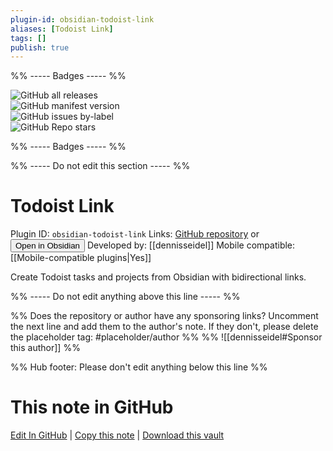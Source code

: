 ```yaml
---
plugin-id: obsidian-todoist-link
aliases: [Todoist Link]
tags: []
publish: true
---
```


%% ----- Badges ----- %%

![GitHub all releases](https://img.shields.io/github/downloads/dennisseidel/obsidian-todoist-link/total?color=573E7A&logo=github&style=for-the-badge)  
![GitHub manifest version](https://img.shields.io/github/manifest-json/v/dennisseidel/obsidian-todoist-link?color=573E7A&logo=github&style=for-the-badge)  
![GitHub issues by-label](https://img.shields.io/github/issues/dennisseidel/obsidian-todoist-link/help%20wanted?color=573E7A&logo=github&style=for-the-badge)  
![GitHub Repo stars](https://img.shields.io/github/stars/dennisseidel/obsidian-todoist-link?color=573E7A&logo=github&style=for-the-badge)

%% ----- Badges ----- %%

%% ----- Do not edit this section ----- %%

# Todoist Link

Plugin ID: `obsidian-todoist-link`
Links: [GitHub repository](https://github.com/dennisseidel/obsidian-todoist-link) or [<button id=HH>Open in Obsidian</button>](obsidian://show-plugin?id=obsidian-todoist-link)
Developed by: [[dennisseidel]]
Mobile compatible: [[Mobile-compatible plugins|Yes]]

Create Todoist tasks and projects from Obsidian with bidirectional links.

%% ----- Do not edit anything above this line ----- %%

%% Does the repository or author have any sponsoring links? Uncomment the next line and add them to the author's note. If they don't, please delete the placeholder tag: #placeholder/author %%
%% ![[dennisseidel#Sponsor this author]] %%

%% Hub footer: Please don't edit anything below this line %%

# This note in GitHub

<span class="git-footer">[Edit In GitHub](https://github.dev/obsidian-community/obsidian-hub/blob/main/02%20-%20Community%20Expansions/02.05%20All%20Community%20Expansions/Plugins/obsidian-todoist-link.md "git-hub-edit-note") | [Copy this note](https://raw.githubusercontent.com/obsidian-community/obsidian-hub/main/02%20-%20Community%20Expansions/02.05%20All%20Community%20Expansions/Plugins/obsidian-todoist-link.md "git-hub-copy-note") | [Download this vault](https://github.com/obsidian-community/obsidian-hub/archive/refs/heads/main.zip "git-hub-download-vault") </span>
